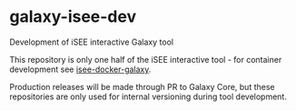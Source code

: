 # galaxy-isee-dev

Development of iSEE interactive Galaxy tool

This repository is only one half of the iSEE interactive tool - for container development see [isee-docker-galaxy](https://github.com/neoformit/isee-docker-galaxy).

Production releases will be made through PR to Galaxy Core, but these repositories are only used for internal versioning during tool development.
